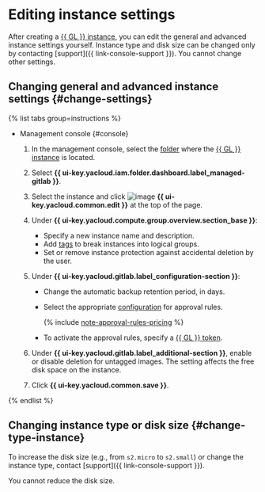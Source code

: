 # Editing instance settings

After creating a [{{ GL }} instance](../../concepts/index.md#instance), you can edit the general and advanced instance settings yourself. Instance type and disk size can be changed only by contacting [support]({{ link-console-support }}). You cannot change other settings.

## Changing general and advanced instance settings {#change-settings}

{% list tabs group=instructions %}

- Management console {#console}

  1. In the management console, select the [folder](../../../resource-manager/concepts/resources-hierarchy.md#folder) where the [{{ GL }} instance](../../concepts/index.md#instance) is located.
  1. Select **{{ ui-key.yacloud.iam.folder.dashboard.label_managed-gitlab }}**.
  1. Select the instance and click ![image](../../../_assets/console-icons/pencil.svg) **{{ ui-key.yacloud.common.edit }}** at the top of the page.
  1. Under **{{ ui-key.yacloud.compute.group.overview.section_base }}**:

      * Specify a new instance name and description.
      * Add [tags](../../../resource-manager/concepts/labels.md) to break instances into logical groups.
      * Set or remove instance protection against accidental deletion by the user.

  1. Under **{{ ui-key.yacloud.gitlab.label_configuration-section }}**:

      * Change the automatic backup retention period, in days.
      * Select the appropriate [configuration](../../concepts/approval-rules.md#packages) for approval rules.

          {% include [note-approval-rules-pricing](../../../_includes/managed-gitlab/note-approval-rules-pricing.md) %}

      * To activate the approval rules, specify a [{{ GL }} token](../approval-rules.md#gitlab-token).

  1. Under **{{ ui-key.yacloud.gitlab.label_additional-section }}**, enable or disable deletion for untagged images. The setting affects the free disk space on the instance.
  1. Click **{{ ui-key.yacloud.common.save }}**.

{% endlist %}

## Changing instance type or disk size {#change-type-instance}

To increase the disk size (e.g., from `s2.micro` to `s2.small`) or change the instance type, contact [support]({{ link-console-support }}).

You cannot reduce the disk size.
